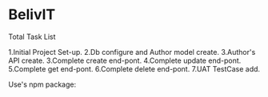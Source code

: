 # BelivIT
Total Task List

1.Initial Project Set-up.
2.Db configure and Author model create.
3.Author's API create.
3.Complete create end-pont.
4.Complete update end-pont.
5.Complete get end-pont.
6.Complete delete end-pont.
7.UAT TestCase add.


Use's npm package:
